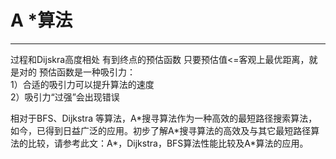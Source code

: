 # A \*算法

---

过程和Dijskra高度相处
有到终点的预估函数
只要预估值<=客观上最优距离，就是对的
预估函数是一种吸引力：    
1）合适的吸引力可以提升算法的速度  
2）吸引力“过强”会出现错误  


相对于BFS、Dijkstra 等算法，A\*搜寻算法作为一种高效的最短路径搜索算法，如今，已得到日益广泛的应用。初步了解A\*搜寻算法的高效及与其它最短路径算法的比较，请参考此文：A\*，Dijkstra，BFS算法性能比较及A\*算法的应用。